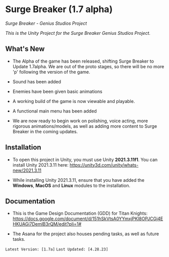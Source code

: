 # Surge Breaker (1.7 alpha)
 *Surge Breaker - Genius Studios Project*
 
*This is the Unity Project for the Surge Breaker Genius Studios Project.*

## What's New

- The Alpha of the game has been released, shifting Surge Breaker to Update 1.7alpha. We are out of the proto stages, so there will be no more 'p' following the version of the game.

- Sound has been added

- Enemies have been given basic animations

- A working build of the game is now viewable and playable.

- A functional main menu has been added

- We are now ready to begin work on polishing, voice acting, more rigorous animations/models, as well as adding more content to Surge Breaker in the coming updates.

## Installation
- To open this project in Unity, you must use Unity __2021.3.11f1__. You can install Unity 2021.3.11 here: https://unity3d.com/unity/whats-new/2021.3.11

- While installing Unity 2021.3.11, ensure that you have added the **Windows**, **MacOS** and **Linux** modules to the installation. 


## Documentation
- This is the Game Design Documentation (GDD) for Titan Knights: https://docs.google.com/document/d/151hSkVtsA0YYmxjPKl8OPJCGj4EHKUAGi7DemlB3rQM/edit?pli=1# 

- The Asana for the project also houses pending tasks, as well as future tasks.



`Latest Version: [1.7a]`
`Last Updated: [4.28.23]`
